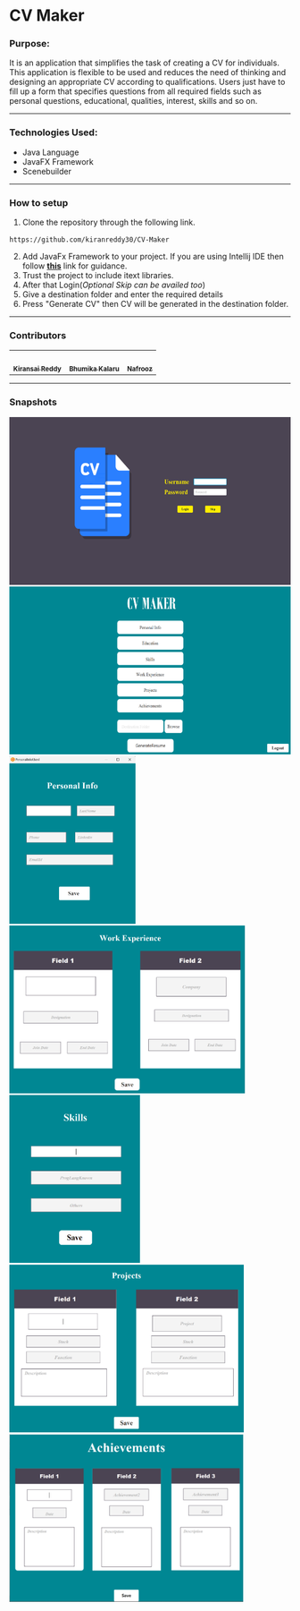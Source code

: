 # CV Maker

### Purpose:
It is an application that simplifies the task of creating a CV for individuals. This application is flexible to be used and reduces the need of thinking and designing an appropriate CV according to qualifications. Users just have to fill up a form that specifies questions from all required fields such as personal questions, educational, qualities, interest, skills and so on. 

***
### Technologies Used:
- Java Language
- JavaFX Framework
- Scenebuilder
***
### How to setup
1. Clone the repository through the following link.
```
https://github.com/kiranreddy30/CV-Maker
```
2. Add JavaFx Framework to your project. If you are using Intellij IDE then follow **[this](https://www.jetbrains.com/help/idea/javafx.html)** link for guidance.
3. Trust the project to include itext libraries.
4. After that Login(*Optional Skip can be availed too*)
5. Give a destination folder and enter the required details
6. Press "Generate CV" then CV will be generated in the destination folder.

***
### Contributors
<table>
  <tr>
    <td align="center"><a href="https://github.com/kiranreddy30"><img src="https://avatars.githubusercontent.com/u/111599855?s=400&v=4" width="150px;" alt=""/><br /><sub><b>Kiransai Reddy</b></sub></a></td>
    <td align="center"><a href="https://github.com/bhumika-kalaru"><img src="https://avatars.githubusercontent.com/u/93154064?v=4" width="150px;" alt=""/><br /><sub><b>Bhumika Kalaru</b></sub></a></td>
    <td align="center"><a href="https://github.com/Nafrooz"><img src="https://avatars.githubusercontent.com/u/97453952?v=4" width="150px;" alt=""/><br /><sub><b>Nafrooz</b></sub></a></td>
 </tr>
</table>

***
### Snapshots
<p float="left">
  <img src="https://github.com/kiranreddy30/CV-Maker/blob/master/cv_maker/src/main/java/sample/images/Screenshot_20221116_015335.png" height="300px;" alt=""/>
  <img src="https://github.com/kiranreddy30/CV-Maker/blob/master/cv_maker/src/main/java/sample/images/Screenshot_20221116_015410.png" height="300px;" alt=""/>
  <img src="https://github.com/kiranreddy30/CV-Maker/blob/master/cv_maker/src/main/java/sample/images/Screenshot_20221116_013815.png" height="300px;" alt=""/>
  <img src="https://github.com/kiranreddy30/CV-Maker/blob/master/cv_maker/src/main/java/sample/images/Screenshot_20221116_014347.png" height="300px;" alt=""/>
  <img src="https://github.com/kiranreddy30/CV-Maker/blob/master/cv_maker/src/main/java/sample/images/Screenshot_20221116_014234.png" height="300px;" alt=""/>
  <img src="https://github.com/kiranreddy30/CV-Maker/blob/master/cv_maker/src/main/java/sample/images/Screenshot_20221116_014105.png" height="300px;" alt=""/>
  <img src="https://github.com/kiranreddy30/CV-Maker/blob/master/cv_maker/src/main/java/sample/images/Screenshot_20221116_013233.png" height="300px;" alt=""/>
</p>
